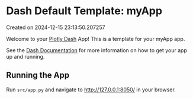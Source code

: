 # Dash Default Template: myApp

Created on 2024-12-15 23:13:50.207257

Welcome to your [Plotly Dash](https://plotly.com/dash/) App! This is a template for your myApp app.

See the [Dash Documentation](https://dash.plotly.com/introduction) for more information on how to get your app up and running.

## Running the App

Run `src/app.py` and navigate to http://127.0.0.1:8050/ in your browser.
